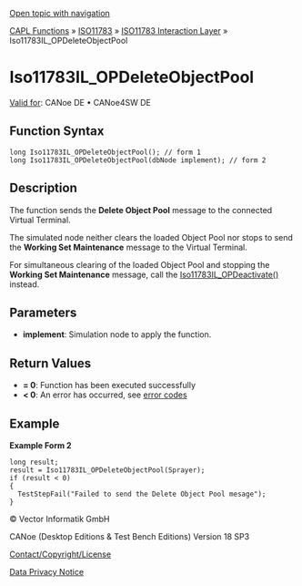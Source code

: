 [Open topic with navigation](../../../../../../CANoeDEFamily.htm#Topics/CAPLFunctions/ISO11783/ISOInteractionLayer/Functions/CAPLfunctionIso11783ILOPDeleteObjectPool.md)

[CAPL Functions](../../../CAPLfunctions.md) » [ISO11783](../../CAPLfunctionsISO11783Overview.md) » [ISO11783 Interaction Layer](../CAPLfunctionsISOILOverview.md) » Iso11783IL_OPDeleteObjectPool

# Iso11783IL_OPDeleteObjectPool

[Valid for](../../../../Shared/FeatureAvailability.md):  CANoe DE • CANoe4SW DE

## Function Syntax

```plaintext
long Iso11783IL_OPDeleteObjectPool(); // form 1
long Iso11783IL_OPDeleteObjectPool(dbNode implement); // form 2
```

## Description

The function sends the **Delete Object Pool** message to the connected Virtual Terminal.

The simulated node neither clears the loaded Object Pool nor stops to send the **Working Set Maintenance** message to the Virtual Terminal.

For simultaneous clearing of the loaded Object Pool and stopping the **Working Set Maintenance** message, call the [Iso11783IL_OPDeactivate()](CAPLfunctionIso11783ILOPDeactivate.md) instead.

## Parameters

- **implement**: Simulation node to apply the function.

## Return Values

- **= 0**: Function has been executed successfully
- **< 0**: An error has occurred, see [error codes](../../../CAPLfunctionsISOj1939ErrorCodes.md)

## Example

**Example Form 2**

```plaintext
long result;
result = Iso11783IL_OPDeleteObjectPool(Sprayer);
if (result < 0)
{
  TestStepFail("Failed to send the Delete Object Pool mesage");
}
```

© Vector Informatik GmbH

CANoe (Desktop Editions & Test Bench Editions) Version 18 SP3

[Contact/Copyright/License](../../../../Shared/ContactCopyrightLicense.md)

[Data Privacy Notice](https://www.vector.com/int/en/company/get-info/privacy-policy/)
